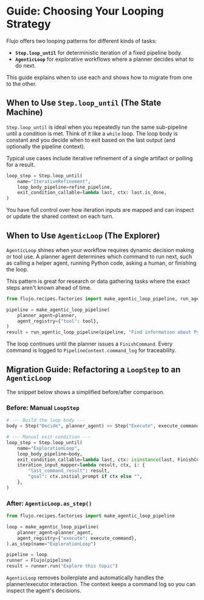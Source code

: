 # Guide: Choosing Your Looping Strategy

Flujo offers two looping patterns for different kinds of tasks:

- **`Step.loop_until`** for deterministic iteration of a fixed pipeline body.
- **`AgenticLoop`** for explorative workflows where a planner decides what to do next.

This guide explains when to use each and shows how to migrate from one to the other.

## When to Use `Step.loop_until` (The State Machine)

`Step.loop_until` is ideal when you repeatedly run the same sub-pipeline until a
condition is met. Think of it like a `while` loop. The loop body is constant and
you decide when to exit based on the last output (and optionally the pipeline
context).

Typical use cases include iterative refinement of a single artifact or polling
for a result.

```python
loop_step = Step.loop_until(
    name="IterativeRefinement",
    loop_body_pipeline=refine_pipeline,
    exit_condition_callable=lambda last, ctx: last.is_done,
)
```

You have full control over how iteration inputs are mapped and can inspect or
update the shared context on each turn.

## When to Use `AgenticLoop` (The Explorer)

`AgenticLoop` shines when your workflow requires dynamic decision making or tool
use. A planner agent determines which command to run next, such as calling a
helper agent, running Python code, asking a human, or finishing the loop.

This pattern is great for research or data gathering tasks where the exact steps
aren't known ahead of time.

```python
from flujo.recipes.factories import make_agentic_loop_pipeline, run_agentic_loop_pipeline

pipeline = make_agentic_loop_pipeline(
    planner_agent=planner,
    agent_registry={"tool": tool},
)
result = run_agentic_loop_pipeline(pipeline, "Find information about Python")
```

The loop continues until the planner issues a `FinishCommand`. Every command is
logged to `PipelineContext.command_log` for traceability.

## Migration Guide: Refactoring a `LoopStep` to an `AgenticLoop`

The snippet below shows a simplified before/after comparison.

### Before: Manual `LoopStep`

```python
# --- Build the loop body ---
body = Step("Decide", planner_agent) >> Step("Execute", execute_command)

# --- Manual exit condition ---
loop_step = Step.loop_until(
    name="ExplorationLoop",
    loop_body_pipeline=body,
    exit_condition_callable=lambda last, ctx: isinstance(last, FinishCommand),
    iteration_input_mapper=lambda result, ctx, i: {
        "last_command_result": result,
        "goal": ctx.initial_prompt if ctx else "",
    },
)
```

### After: `AgenticLoop.as_step()`

```python
from flujo.recipes.factories import make_agentic_loop_pipeline

loop = make_agentic_loop_pipeline(
    planner_agent=planner_agent,
    agent_registry={"execute": execute_command},
).as_step(name="ExplorationLoop")

pipeline = loop
runner = Flujo(pipeline)
result = runner.run("Explore this topic")
```

`AgenticLoop` removes boilerplate and automatically handles the planner/executor
interaction. The context keeps a command log so you can inspect the agent's
decisions.
